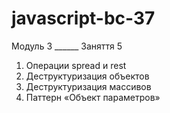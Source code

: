 # javascript-bc-37

Модуль 3 ______ Заняття 5

1. Операции spread и rest
2. Деструктуризация объектов
3. Деструктуризация массивов
4. Паттерн «Объект параметров»